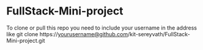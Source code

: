 # FullStack-Mini-project

To clone or pull this repo you need to include your username in the address like 
git clone https://yourusername@github.com/kit-sereyvath/FullStack-Mini-project.git
